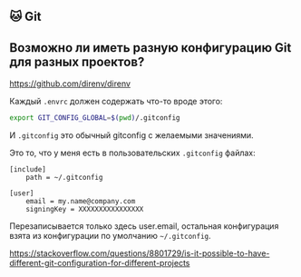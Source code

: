## 🐱 Git

## Возможно ли иметь разную конфигурацию Git для разных проектов?

https://github.com/direnv/direnv

Каждый `.envrc` должен содержать что-то вроде этого:

```sh
export GIT_CONFIG_GLOBAL=$(pwd)/.gitconfig
```
И `.gitconfig` это обычный gitconfig с желаемыми значениями.

Это то, что у меня есть в пользовательских `.gitconfig` файлах:

```
[include]
    path = ~/.gitconfig

[user]
    email = my.name@company.com
    signingKey = XXXXXXXXXXXXXXXX
```

Перезаписывается только здесь user.email, остальная конфигурация взята из конфигурации по умолчанию `~/.gitconfig`.

https://stackoverflow.com/questions/8801729/is-it-possible-to-have-different-git-configuration-for-different-projects